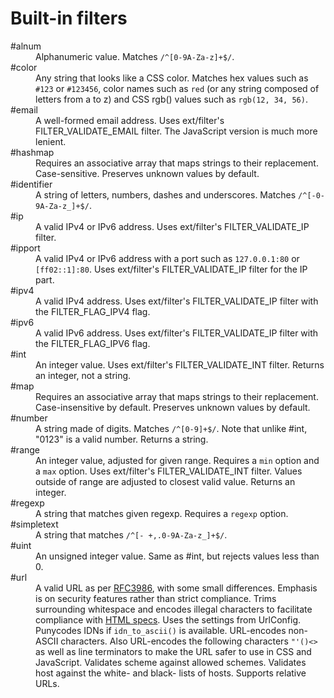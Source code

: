 Built-in filters
================

<dl>
<dt>#alnum</dt>
<dd>Alphanumeric value. Matches <code>/^[0-9A-Za-z]+$/</code>.</dd>

<dt>#color</dt>
<dd>Any string that looks like a CSS color. Matches hex values such as <code>#123</code> or <code>#123456</code>, color names such as <code>red</code> (or any string composed of letters from a to z) and CSS rgb() values such as <code>rgb(12, 34, 56)</code>.</dd>

<dt>#email</dt>
<dd>A well-formed email address. Uses ext/filter's FILTER_VALIDATE_EMAIL filter. The JavaScript version is much more lenient.</dd>

<dt>#hashmap</dt>
<dd>Requires an associative array that maps strings to their replacement. Case-sensitive. Preserves unknown values by default.</dd>

<dt>#identifier</dt>
<dd>A string of letters, numbers, dashes and underscores. Matches <code>/^[-0-9A-Za-z_]+$/</code>.</dd>

<dt>#ip</dt>
<dd>A valid IPv4 or IPv6 address. Uses ext/filter's FILTER_VALIDATE_IP filter.</dd>

<dt>#ipport</dt>
<dd>A valid IPv4 or IPv6 address with a port such as <code>127.0.0.1:80</code> or <code>[ff02::1]:80</code>. Uses ext/filter's FILTER_VALIDATE_IP filter for the IP part.</dd>

<dt>#ipv4</dt>
<dd>A valid IPv4 address. Uses ext/filter's FILTER_VALIDATE_IP filter with the FILTER_FLAG_IPV4 flag.</dd>

<dt>#ipv6</dt>
<dd>A valid IPv6 address. Uses ext/filter's FILTER_VALIDATE_IP filter with the FILTER_FLAG_IPV6 flag.</dd>

<dt>#int</dt>
<dd>An integer value. Uses ext/filter's FILTER_VALIDATE_INT filter. Returns an integer, not a string.</dd>

<dt>#map</dt>
<dd>Requires an associative array that maps strings to their replacement. Case-insensitive by default. Preserves unknown values by default.</dd>

<dt>#number</dt>
<dd>A string made of digits. Matches <code>/^[0-9]+$/</code>. Note that unlike #int, "0123" is a valid number. Returns a string.</dd>

<dt>#range</dt>
<dd>An integer value, adjusted for given range. Requires a <code>min</code> option and a <code>max</code> option. Uses ext/filter's FILTER_VALIDATE_INT filter. Values outside of range are adjusted to closest valid value. Returns an integer.</dd>

<dt>#regexp</dt>
<dd>A string that matches given regexp. Requires a <code>regexp</code> option.</dd>

<dt>#simpletext</dt>
<dd>A string that matches <code>/^[- +,.0-9A-Za-z_]+$/</code>.</dd>

<dt>#uint</dt>
<dd>An unsigned integer value. Same as #int, but rejects values less than 0.</dd>

<dt>#url</dt>
<dd>A valid URL as per <a href="http://tools.ietf.org/html/rfc3986">RFC3986</a>, with some small differences. Emphasis is on security features rather than strict compliance. Trims surrounding whitespace and encodes illegal characters to facilitate compliance with <a href="http://www.w3.org/html/wg/drafts/html/master/infrastructure.html#valid-url-potentially-surrounded-by-spaces">HTML specs</a>. Uses the settings from UrlConfig. Punycodes IDNs if <code>idn_to_ascii()</code> is available. URL-encodes non-ASCII characters. Also URL-encodes the following characters <code>"'()&lt;&gt;</code> as well as line terminators to make the URL safer to use in CSS and JavaScript. Validates scheme against allowed schemes. Validates host against the white- and black- lists of hosts. Supports relative URLs.</dd>

</dl>